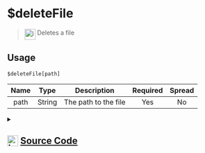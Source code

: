 # $deleteFile
> <img align="top" src="https://upload.wikimedia.org/wikipedia/commons/thumb/e/e4/Infobox_info_icon.svg/160px-Infobox_info_icon.svg.png?20150409153300" alt="image" width="25" height="auto"> Deletes a file
## Usage
```
$deleteFile[path]
```
| Name | Type | Description | Required | Spread
| :---: | :---: | :---: | :---: | :---: |
path | String | The path to the file | Yes | No
<details>
<summary>
    
## <img align="top" src="https://cdn4.iconfinder.com/data/icons/iconsimple-logotypes/512/github-512.png" alt="image" width="25" height="auto">  [Source Code](https://github.com/tryforge/ForgeScript-V2/blob/main/src/native/deleteFile.ts)
    
</summary>
    
```ts
import { rmSync, writeFileSync } from "fs"
import { ArgType, NativeFunction, Return } from "../structures"

export default new NativeFunction({
    name: "$deleteFile",
    description: "Deletes a file",
    unwrap: true,
    brackets: true,
    args: [
        {
            name: "path",
            description: "The path to the file",
            rest: false,
            required: true,
            type: ArgType.String
        }
    ],
    execute(ctx, [ path ]) {
        // eslint-disable-next-line no-undef
        rmSync(path, { recursive: true })

        return Return.success()
    },
})
```
    
</details>